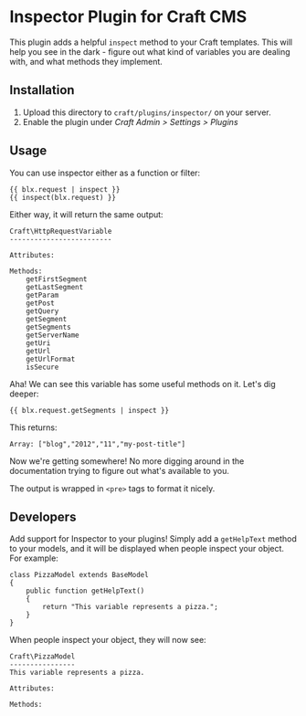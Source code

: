 # Inspector Plugin for Craft CMS

This plugin adds a helpful `inspect` method to your Craft templates. This will help you
see in the dark - figure out what kind of variables you are dealing with, and what methods
they implement.

## Installation

1. Upload this directory to `craft/plugins/inspector/` on your server.
2. Enable the plugin under *Craft Admin > Settings > Plugins*

## Usage

You can use inspector either as a function or filter:

    {{ blx.request | inspect }}
    {{ inspect(blx.request) }}

Either way, it will return the same output:

    Craft\HttpRequestVariable
    -------------------------

    Attributes:

    Methods:
        getFirstSegment
        getLastSegment
        getParam
        getPost
        getQuery
        getSegment
        getSegments
        getServerName
        getUri
        getUrl
        getUrlFormat
        isSecure

Aha! We can see this variable has some useful methods on it. Let's dig deeper:

    {{ blx.request.getSegments | inspect }}

This returns:

    Array: ["blog","2012","11","my-post-title"]

Now we're getting somewhere! No more digging around in the documentation trying to figure out
what's available to you.

The output is wrapped in `<pre>` tags to format it nicely.

## Developers

Add support for Inspector to your plugins! Simply add a `getHelpText` method to your models,
and it will be displayed when people inspect your object. For example:

    class PizzaModel extends BaseModel
    {
        public function getHelpText()
        {
            return "This variable represents a pizza.";
        }
    }

When people inspect your object, they will now see:

    Craft\PizzaModel
    ----------------
    This variable represents a pizza.

    Attributes:

    Methods:
